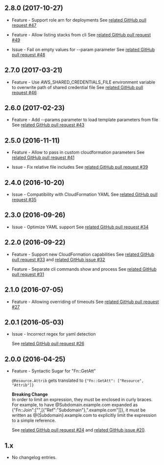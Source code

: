 2.8.0 (2017-10-27)
------------------
* Feature - Support role arn for deployments
  See [related GitHub pull request #47](https://github.com/AutoScout24/autostacker24/pull/47)

* Feature - Allow listing stacks from cli
  See [related GitHub pull request #49](https://github.com/AutoScout24/autostacker24/pull/49)

* Issue - Fail on empty values for --param parameter
  See [related GitHub pull request #48](https://github.com/AutoScout24/autostacker24/pull/48)

2.7.0 (2017-03-21)
------------------
* Feature - Use AWS_SHARED_CREDENTIALS_FILE environment variable to overwrite path of shared credential file
  See [related GitHub pull request #46](https://github.com/AutoScout24/autostacker24/pull/46)

2.6.0 (2017-02-23)
------------------
* Feature - Add --params parameter to load template parameters from file
  See [related GitHub pull request #43](https://github.com/AutoScout24/autostacker24/pull/44)

2.5.0 (2016-11-11)
------------------
* Feature - Allow to pass in custom cloudformation parameters
  See [related GitHub pull request #41](https://github.com/AutoScout24/autostacker24/pull/41) 

* Issue - Fix relative file includes
  See [related GitHub pull request #39](https://github.com/AutoScout24/autostacker24/pull/39) 

2.4.0 (2016-10-20)
------------------
* Issue - Compatibility with CloudFormation YAML
  See [related GitHub pull request #35](https://github.com/AutoScout24/autostacker24/pull/35) 

2.3.0 (2016-09-26)
------------------
* Issue - Optimize YAML support
  See [related GitHub pull request #34](https://github.com/AutoScout24/autostacker24/pull/34) 

2.2.0 (2016-09-22)
------------------
* Feature - Support new CloudFormation capabilities
  See [related GitHub pull request #33](https://github.com/AutoScout24/autostacker24/pull/33) and [related GitHub issue #32](https://github.com/AutoScout24/autostacker24/issues/32)

* Feature - Separate cli commands show and process
  See [related GitHub pull request #31](https://github.com/AutoScout24/autostacker24/pull/31)

2.1.0 (2016-07-05)
------------------
* Feature - Allowing overriding of timeouts
  See [related GitHub pull request #27](https://github.com/AutoScout24/autostacker24/pull/27)

2.0.1 (2016-05-03)
------------------
* Issue - Incorrect regex for yaml detection

  See [related GitHub pull request #26](https://github.com/AutoScout24/autostacker24/pull/26)


2.0.0 (2016-04-25)
------------------

* Feature - Syntactic Sugar for "Fn::GetAtt"

  `@Resource.Attrib` gets translated to `{"Fn::GetAtt": ["Resource", "Attrib"]}`

  __Breaking Change__  
  In order to limit an expression, they must be enclosed in curly braces. For example, to have @Subdomain.example.com expanded as {"Fn::Join":["",[{"Ref":"Subdomain"},".example.com"]]}, it must be written as @{Subdomain}.example.com to explicitly limit the expression to a simple reference.

  See [related GitHub pull request #24](https://github.com/AutoScout24/autostacker24/pull/24) and [related GitHub issue #20](https://github.com/AutoScout24/autostacker24/issues/20).


1.x
------------------

* No changelog entries.
